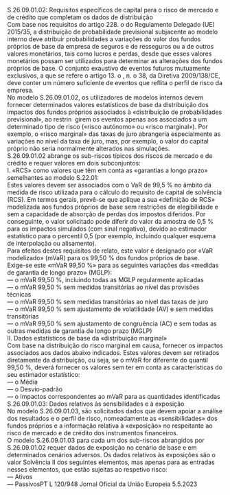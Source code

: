  
S.26.09.01.02: Requisitos específicos de capital para o risco de mercado e de crédito que completam os dados de 
distribuição  
Com base nos requisitos do artigo 228.  o do Regulamento Delegado (UE) 2015/35, a distribuição de probabilidade 
previsional subjacente ao modelo interno deve atribuir probabilidades a variações do valor dos fundos próprios de 
base da empresa de seguros e de resseguros ou a de outros valores monetários, tais como lucros e perdas, desde que 
esses valores monetários possam ser utilizados para determinar as alterações dos fundos próprios de base. O conjunto 
exaustivo de eventos futuros mutuamente exclusivos, a que se refere o artigo 13.  o , n.  o 38, da Diretiva 2009/138/CE, 
deve conter um número suficiente de eventos que reflita o perfil de risco da empresa.  
No modelo S.26.09.01.02, os utilizadores de modelos internos devem fornecer determinados valores estatísticos de base 
da distribuição dos impactos dos fundos próprios associados à «distribuição de probabilidades previsional», ao restrin ­
girem os eventos apenas aos associados a um determinado tipo de risco («risco autónomo» ou «risco marginal»). Por 
exemplo, o «risco marginal» das taxas de juro abrangeria especialmente as variações no nível da taxa de juro, mas, por 
exemplo, o valor do capital próprio não seria normalmente alterados nas simulações.  
S.26.09.01.02 abrange os sub-riscos típicos dos riscos de mercado e de crédito e requer valores em dois subconjuntos:  
I. «RCS» como valores que têm em conta as «garantias a longo prazo» semelhantes ao modelo S.22.01:  
Estes valores devem ser associados com o VaR de 99,5 % no âmbito da medida de risco utilizada para o cálculo do 
requisito de capital de solvência (RCS). Em termos gerais, prevê-se que aplique a sua «definição de RCS» modelizada 
aos fundos próprios de base sem restrições de elegibilidade e sem a capacidade de absorção de perdas dos impostos 
diferidos. Por conseguinte, o valor solicitado pode diferir do valor da amostra de 0,5 % para os impactos simulados 
(com sinal negativo), devido ao estimador estatístico para o percentil 0,5 (por exemplo, incluindo qualquer esquema 
de interpolação ou alisamento).  
Para efeitos destes requisitos de relato, este valor é designado por «VaR modelizado» (mVaR) para os 99,50 % dos 
fundos próprios de base.  
Exige-se este «mVaR 99,50 %» para as seguintes variações das «medidas de garantia de longo prazo» (MGLP):  
— o mVaR 99,50 %, incluindo todas as MGLP regularmente aplicadas  
— o mVaR 99,50 % sem medidas transitórias ao nível das provisões técnicas  
— o mVaR 99,50 % sem medidas transitórias ao nível das taxas de juro  
— o mVaR 99,50 % sem ajustamento de volatilidade (AV) e sem medidas transitórias  
— o mVaR 99,50 % sem ajustamento de congruência (AC) e sem todas as outras medidas de garantia de longo 
prazo (MGLP)  
II. Dados estatísticos de base da «distribuição marginal»  
Com base na distribuição do risco marginal em causa, fornecer os impactos associados aos dados abaixo indicados. 
Estes valores devem ser retirados diretamente da distribuição, ou seja, se o mVaR for diferente do quantil 99,50 %, 
deverá fornecer os valores sem ter em conta as características do seu estimador estatístico:  
— o Média  
— o Desvio-padrão  
— o Impactos correspondentes ao mVaR para as quantidades identificadas  
S.26.09.01.03: Dados relativos às sensibilidades e à exposição  
No modelo S.26.09.01.03, são solicitados dados que devem apoiar a análise dos resultados e o perfil de risco, 
nomeadamente as «sensibilidades» dos fundos próprios e a informação relativa à «exposição» no respeitante ao risco 
de mercado e de crédito dos instrumentos financeiros.  
O modelo S.26.09.01.03 para cada um dos sub-riscos abrangidos por S.26.09.01.02 requer dados de exposição no 
cenário de base e em determinados cenários adversos. Os dados relativos às exposições são o valor Solvência II dos 
seguintes elementos, mas apenas para as entradas nesses elementos, que estão sujeitas ao respetivo risco:  
— Ativos  
— PassivosPT  L 120/948 Jornal Oficial da União Europeia 5.5.2023